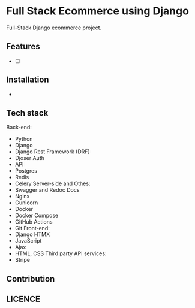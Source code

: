 # Full Stack Ecommerce using Django

Full-Stack Django ecommerce project.

## Features

- [ ] 

## Installation

- 

## Tech stack

Back-end:
- Python
- Django
- Django Rest Framework (DRF)
- Djoser Auth
- API
- Postgres
- Redis
- Celery
Server-side and Othes:
- Swagger and Redoc Docs
- Nginx
- Gunicorn
- Docker
- Docker Compose
- GitHub Actions
- Git
Front-end:
- Django HTMX
- JavaScript
- Ajax
- HTML, CSS
Third party API services:
- Stripe

## Contribution

## LICENCE



